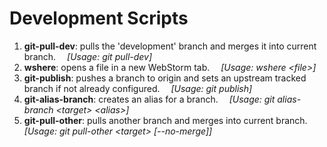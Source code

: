 # Development Scripts

1) <strong>git-pull-dev</strong>: pulls the 'development' branch and merges it into current branch.
&emsp;<em>[Usage: git pull-dev]</em>
2) <strong>wshere</strong>: opens a file in a new WebStorm tab.
&emsp;<em>[Usage: wshere \<file\>]</em>
3) <strong>git-publish</strong>: pushes a branch to origin and sets an upstream tracked branch if not already configured.
&emsp;<em>[Usage: git publish]</em>
4) <strong>git-alias-branch</strong>: creates an alias for a branch.
&emsp;<em>[Usage: git alias-branch \<target\> \<alias\>]</em>
5) <strong>git-pull-other</strong>: pulls another branch and merges into current branch.
&emsp;<em>[Usage: git pull-other \<target\> [--no-merge]]</em>
